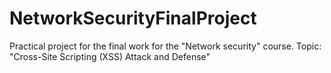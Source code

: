 # NetworkSecurityFinalProject
Practical project for the final work for the "Network security" course. Topic: "Cross-Site Scripting (XSS) Attack and Defense"

